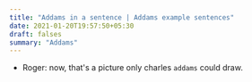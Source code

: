 ```yaml
---
title: "Addams in a sentence | Addams example sentences"
date: 2021-01-20T19:57:50+05:30
draft: falses
summary: "Addams"
---
```

- Roger: now, that's a picture only charles `addams` could draw.
                 
